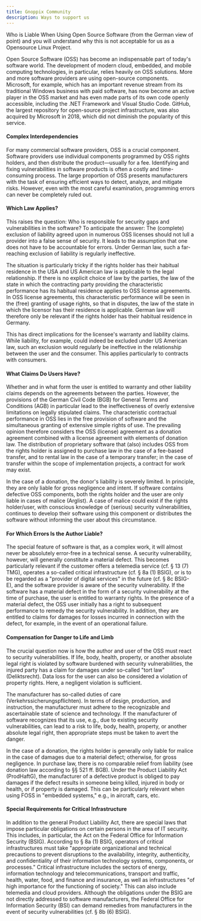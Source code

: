 ```yaml
---
title: Gnoppix Community 
description: Ways to support us
---
```


Who is Liable When Using Open Source Software (from the German view of point) and you will understand why this is not acceptable for us as a Opensource Linux Project. 

Open Source Software (OSS) has become an indispensable part of today's software world. The development of modern cloud, embedded, and mobile computing technologies, in particular, relies heavily on OSS solutions. More and more software providers are using open-source components. Microsoft, for example, which has an important revenue stream from its traditional Windows business with paid software, has now become an active player in the OSS market and has even made parts of its own code openly accessible, including the .NET Framework and Visual Studio Code. GitHub, the largest repository for open-source project infrastructure, was also acquired by Microsoft in 2018, which did not diminish the popularity of this service.

#### Complex Interdependencies

For many commercial software providers, OSS is a crucial component. Software providers use individual components programmed by OSS rights holders, and then distribute the product—usually for a fee. Identifying and fixing vulnerabilities in software products is often a costly and time-consuming process. The large proportion of OSS presents manufacturers with the task of ensuring efficient ways to detect, analyze, and mitigate risks. However, even with the most careful examination, programming errors can never be completely ruled out.

#### Which Law Applies?

This raises the question: Who is responsible for security gaps and vulnerabilities in the software? To anticipate the answer: The (complete) exclusion of liability agreed upon in numerous OSS licenses should not lull a provider into a false sense of security. It leads to the assumption that one does not have to be accountable for errors. Under German law, such a far-reaching exclusion of liability is regularly ineffective.

The situation is particularly tricky if the rights holder has their habitual residence in the USA and US American law is applicable to the legal relationship. If there is no explicit choice of law by the parties, the law of the state in which the contracting party providing the characteristic performance has its habitual residence applies to OSS license agreements. In OSS license agreements, this characteristic performance will be seen in the (free) granting of usage rights, so that in disputes, the law of the state in which the licensor has their residence is applicable. German law will therefore only be relevant if the rights holder has their habitual residence in Germany.

This has direct implications for the licensee's warranty and liability claims. While liability, for example, could indeed be excluded under US American law, such an exclusion would regularly be ineffective in the relationship between the user and the consumer. This applies particularly to contracts with consumers.

#### What Claims Do Users Have?

Whether and in what form the user is entitled to warranty and other liability claims depends on the agreements between the parties. However, the provisions of the German Civil Code (BGB) for General Terms and Conditions (AGB) in particular lead to the ineffectiveness of overly extensive limitations on legally stipulated claims. The characteristic contractual performance in OSS lies in the free provision of software and the simultaneous granting of extensive simple rights of use. The prevailing opinion therefore considers the OSS (license) agreement as a donation agreement combined with a license agreement with elements of donation law. The distribution of proprietary software that (also) includes OSS from the rights holder is assigned to purchase law in the case of a fee-based transfer, and to rental law in the case of a temporary transfer; in the case of transfer within the scope of implementation projects, a contract for work may exist.

In the case of a donation, the donor's liability is severely limited. In principle, they are only liable for gross negligence and intent. If software contains defective OSS components, both the rights holder and the user are only liable in cases of malice (Arglist). A case of malice could exist if the rights holder/user, with conscious knowledge of (serious) security vulnerabilities, continues to develop their software using this component or distributes the software without informing the user about this circumstance.

#### For Which Errors Is the Author Liable?

The special feature of software is that, as a complex work, it will almost never be absolutely error-free in a technical sense. A security vulnerability, however, will generally constitute a material defect. This becomes particularly relevant if the customer offers a telemedia service (cf. § 13 (7) TMG), operates a so-called critical infrastructure (cf. § 8a (1) BSIG), or is to be regarded as a "provider of digital services" in the future (cf. § 8c BSIG-E), and the software provider is aware of the security vulnerability. If the software has a material defect in the form of a security vulnerability at the time of purchase, the user is entitled to warranty rights. In the presence of a material defect, the OSS user initially has a right to subsequent performance to remedy the security vulnerability. In addition, they are entitled to claims for damages for losses incurred in connection with the defect, for example, in the event of an operational failure.

#### Compensation for Danger to Life and Limb

The crucial question now is how the author and user of the OSS must react to security vulnerabilities. If life, body, health, property, or another absolute legal right is violated by software burdened with security vulnerabilities, the injured party has a claim for damages under so-called "tort law" (Deliktsrecht). Data loss for the user can also be considered a violation of property rights. Here, a negligent violation is sufficient.

The manufacturer has so-called duties of care (Verkehrssicherungspflichten). In terms of design, production, and instruction, the manufacturer must adhere to the recognizable and ascertainable state of science and technology. If the manufacturer of software recognizes that its use, e.g., due to existing security vulnerabilities, can lead to a risk to life, body, health, property, or another absolute legal right, then appropriate steps must be taken to avert the danger.

In the case of a donation, the rights holder is generally only liable for malice in the case of damages due to a material defect; otherwise, for gross negligence. In purchase law, there is no comparable relief from liability (see donation law according to §§ 521 ff. BGB). Under the Product Liability Act (ProdHaftG), the manufacturer of a defective product is obliged to pay damages if the defect results in someone being killed, injured in body or health, or if property is damaged. This can be particularly relevant when using FOSS in "embedded systems," e.g., in aircraft, cars, etc.

#### Special Requirements for Critical Infrastructure

In addition to the general Product Liability Act, there are special laws that impose particular obligations on certain persons in the area of IT security. This includes, in particular, the Act on the Federal Office for Information Security (BSIG). According to § 8a (1) BSIG, operators of critical infrastructures must take "appropriate organizational and technical precautions to prevent disruptions to the availability, integrity, authenticity, and confidentiality of their information technology systems, components, or processes." Critical infrastructure includes the sectors of energy, information technology and telecommunications, transport and traffic, health, water, food, and finance and insurance, as well as infrastructures "of high importance for the functioning of society." This can also include telemedia and cloud providers. Although the obligations under the BSIG are not directly addressed to software manufacturers, the Federal Office for Information Security (BSI) can demand remedies from manufacturers in the event of security vulnerabilities (cf. § 8b (6) BSIG).
